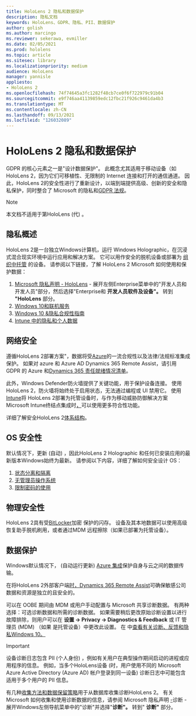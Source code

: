 ```yaml
---
title: HoloLens 2 隐私和数据保护
description: 隐私文档
keywords: HoloLens、GDPR、隐私、PII、数据保护
author: golish
ms.author: marcingo
ms.reviewer: sekerawa, evmiller
ms.date: 02/05/2021
ms.prod: hololens
ms.topic: article
ms.sitesec: library
ms.localizationpriority: medium
audience: HoloLens
manager: yannisle
appliesto:
- HoloLens 2
ms.openlocfilehash: 74f74645a3fc1282f48cb7ce0f6f722979c91b04
ms.sourcegitcommit: e9f746aa41139859edc12fbc21f926c9461da4b3
ms.translationtype: MT
ms.contentlocale: zh-CN
ms.lasthandoff: 09/13/2021
ms.locfileid: "126032089"
---
```

# <a name="hololens-2-privacy-and-data-protection"></a>HoloLens 2 隐私和数据保护

GDPR 的核心元素之一是"设计数据保护"。 此概念尤其适用于移动设备（如 HoloLens 2，因为它们可移植性、无限制的 Internet 连接和打开的通信通道。 因此，HoloLens 2的安全性进行了重新设计，以端到端[](/hololens/security-architecture)提供高级、创新的安全和隐私保护，同时整合了 Microsoft 的隐私和[GDPR 法规](https://privacy.microsoft.com/)。

 >[!NOTE]
> 本文档不适用于第HoloLens (代) 。

## <a name="privacy-overview"></a>隐私概述

HoloLens 2是一台独立Windows计算机，运行 Windows Holographic，在沉浸式混合现实环境中运行应用和解决方案。 它可以用作安全的脱机设备或部署为 [组织中托管](/mem/intune/fundamentals/windows-holographic-for-business) 的设备。 请参阅以下链接，了解 HoloLens 2 Microsoft 如何使用和保护数据：

1. [Microsoft 隐私声明 - HoloLens](https://privacy.microsoft.com/privacystatement) - 展开左侧Enterprise菜单中的"开发人员和开发人员"部分，然后选择"Enterprise和 **开发人员软件及设备"。** 转到 **"HoloLens** 部分。
2. [Windows 10和联机服务](https://privacy.microsoft.com/windows10privacy)
3. [Windows 10 &隐私合规性指南](/windows/privacy/windows-10-and-privacy-compliance)
4. [Intune 中的隐私和个人数据](/mem/intune/protect/privacy-personal-data)

## <a name="network-security"></a>网络安全
遵循HoloLens 2部署方案"，[](/hololens/common-scenarios)数据将受[Azure](/azure/compliance/)的一流合规性以及法律/法规标准集成保护。 如果对 azure 和 Azure AD Dynamics 365 Remote Assist，请引用 GDPR 的 Azure 和[Dynamics 365 责任就绪情况清单](/compliance/regulatory/gdpr-arc-azure-dynamics)。

此外，Windows Defender防火墙提供了关键功能，用于保护设备连接。 使用 HoloLens 2，防火墙将始终处于启用状态，无法通过编程或 UI 禁用它。 使用[Intune](/mem/intune/protect/device-compliance-get-started)将 HoloLens 2部署为托管设备时，与作为移动威胁防御解决方案Microsoft Intune终结点集成时[，](/mem/intune/protect/advanced-threat-protection)可以使用更多符合性功能。

详细了解安全HoloLens 2[体系结构](/hololens/security-architecture)。

## <a name="os-security"></a>OS 安全性
默认情况下，更新 (自动) ，因此HoloLens 2 Holographic 和任何已安装应用的最新版本Windows始终为最新。 请参阅以下内容，详细了解如何安全设计 OS：

1. [状态分离和隔离](/hololens/security-state-separation-isolation)
1. [无管理员操作系统](/hololens/security-adminless-os)
1. [限制密码的使用](/hololens/security-limiting-password-use)

## <a name="physical-security"></a>物理安全性
HoloLens 2具有受[BitLocker](/hololens/security-encryption-data-protection)加密 保护的闪存。 设备及其本地数据可以使用高级恢复助手脱机刷用，或者通过[](https://www.microsoft.com/p/advanced-recovery-companion/9p74z35sfrs8#activetab=pivot:overviewtab)MDM 远程擦除（如果已部署为托管设备）。

## <a name="data-protection"></a>数据保护
Windows默认情况下， (自动运行更新) [Azure 集成](/hololens/security-encryption-data-protection#Azure-integration)保护自身与云之间的数据传输。

在将HoloLens 2外部客户端[时，Dynamics 365 Remote Assist](/hololens/hololens2-deployment-guide)可确保敏感公司数据和资源是独立的且安全的。

可以在 OOBE 期间由 MDM 或用户手动配置与 Microsoft 共享诊断数据。 有两种选择：可选诊断数据和所需的诊断数据。 如果需要稍后更改原始诊断设置以进行故障排除，则用户可以在 **设置 -> Privacy -> Diagnostics & Feedback** 或 IT 管理员 (MDM) （如果 是托管设备）中更改此设置。 在 中[查看有关诊断、反馈和隐私Windows 10。](https://support.microsoft.com/windows/diagnostics-feedback-and-privacy-in-windows-10-28808a2b-a31b-dd73-dcd3-4559a5199319)

> [!Important]
> 设备诊断日志包含 PII (个人身份) ，例如有关用户在典型操作期间启动的进程或应用程序的信息。 例如，当多个HoloLens设备 (时，用户使用不同的 Microsoft Azure Active Directory (Azure AD) 帐户登录到同一设备) 诊断日志中可能包含适用于多个用户的 PII 信息。

有几种[收集方法和数据保留策略](/hololens/hololens-diagnostic-logs)用于从数据库收集诊断HoloLens 2。  有关 Microsoft 如何收集和使用诊断数据的信息，请参阅 Microsoft 隐私声明 [-](https://privacy.microsoft.com/privacystatement)诊断 -展开Windows左侧导航菜单中的"诊断"并选择"**诊断"。** 转到" **诊断"** 部分。
